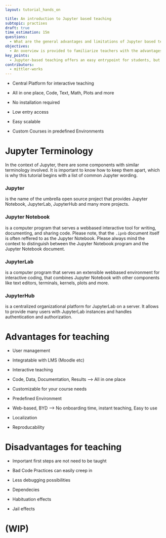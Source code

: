 ```yaml
---
layout: tutorial_hands_on

title: An introduction to Jupyter based teaching
subtopic: practises
draft: true
time_estimation: 15m
questions:
  - What are the general advantages and limitations of Jupyter based teaching?
objectives:
  - An overview is provided to familiarize teachers with the advantages and limitations of Jupyter-based teaching.
key_points:
  - Jupyter-based teaching offers an easy entrypoint for students, but deprives them of the need to learn basic setup steps themselves.
contributors:
  - mittler-works
---
```


* Central Platform for interactive teaching

* All in one place, Code, Text, Math, Plots and more

* No installation required

* Low entry access

* Easy scalable

* Custom Courses in predefined Environments

# Jupyter Terminology

In the context of Jupyter, there are some components with similar terminology involved. It is important to know how to keep them apart, which is why this tutorial begins with a list of common Jupyter wording.

### Jupyter
is the name of the umbrella open source project that provides Jupyter Notebook, JupyterLab, JupyterHub and many more projects.

### Jupyter Notebook
is a computer program that serves a webbased interactive tool for writing, documenting, and sharing code. Please note, that the `.ipnb` document itself is often reffered to as the Jupyter Notebook. Please always mind the context to distinguish between the Jupyter Notebook program and the Jupyter Notebook document.

### JupyterLab
is a computer program that serves an extensible webbased environment for interactive coding, that combines Jupyter Notebook with other components like text editors, terminals, kernels, plots and more.

### JupyterHub
is a centralized organizational platform for JupyterLab on a server. It allows to provide many users with JupyterLab instances and handles authentication and authorization.


# Advantages for teaching

* User management

* Integratable with LMS (Moodle etc)

* Interactive teaching

* Code, Data, Documentation, Results --> All in one place

* Customizable for your course needs

* Predefined Environment

* Web-based, BYD --> No onboarding time, instant teaching, Easy to use

* Localization

* Reproducability

# Disadvantages for teaching

* Important first steps are not need to be taught

* Bad Code Practices can easily creep in

* Less debugging possibilities

* Dependecies

* Habituation effects

* Jail effects

# (WIP)
